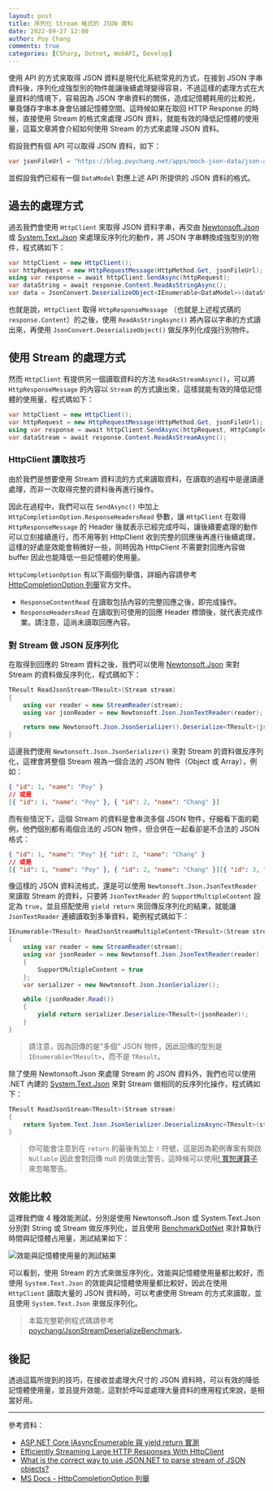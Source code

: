 ```yaml
---
layout: post
title: 序列化 Stream 格式的 JSON 資料
date: 2022-09-27 12:00
author: Poy Chang
comments: true
categories: [CSharp, Dotnet, WebAPI, Develop]
---
```


使用 API 的方式來取得 JSON 資料是現代化系統常見的方式，在接到 JSON 字串資料後，序列化成強型別的物件能讓後續處理變得容易，不過這樣的處理方式在大量資料的情境下，容易因為 JSON 字串資料的關係，造成記憶體耗用的比較兇，畢竟儲存字串本身會佔據記憶體空間。這時候如果在取回 HTTP Response 的時候，直接使用 Stream 的格式來處理 JSON 資料，就能有效的降低記憶體的使用量，這篇文章將會介紹如何使用 Stream 的方式來處理 JSON 資料。

假設我們有個 API 可以取得 JSON 資料，如下：

```csharp
var jsonFileUrl = "https://blog.poychang.net/apps/mock-json-data/json-array-data-10.json";
```

並假設我們已經有一個 `DataModel` 對應上述 API 所提供的 JSON 資料的格式。

## 過去的處理方式

過去我們會使用 `HttpClient` 來取得 JSON 資料字串，再交由 [Newtonsoft.Json](https://www.newtonsoft.com/json) 或 [System.Text.Json](https://docs.microsoft.com/en-us/dotnet/api/system.text.json) 來處理反序列化的動作，將 JSON 字串轉換成強型別的物件，程式碼如下：

```csharp
var httpClient = new HttpClient();
var httpRequest = new HttpRequestMessage(HttpMethod.Get, jsonFileUrl);
using var response = await httpClient.SendAsync(httpRequest);
var dataString = await response.Content.ReadAsStringAsync();
var data = JsonConvert.DeserializeObject<IEnumerable<DataModel>>(dataString);
```

也就是說，`HttpClient` 取得 `HttpResponseMessage` （也就是上述程式碼的 `response.Content`）的之後，使用 `ReadAsStringAsync()` 將內容以字串的方式讀出來，再使用 `JsonConvert.DeserializeObject()` 做反序列化成強行別物件。

## 使用 Stream 的處理方式

然而 `HttpClient` 有提供另一個讀取資料的方法 `ReadAsStreamAsync()`，可以將 `HttpResponseMessage` 的內容以 `Stream` 的方式讀出來，這樣就能有效的降低記憶體的使用量，程式碼如下：

```csharp
var httpClient = new HttpClient();
var httpRequest = new HttpRequestMessage(HttpMethod.Get, jsonFileUrl);
using var response = await httpClient.SendAsync(httpRequest, HttpCompletionOption.ResponseHeadersRead);
var dataStream = await response.Content.ReadAsStreamAsync();
```

### HttpClient 讀取技巧

由於我們是想要使用 Stream 資料流的方式來讀取資料，在讀取的過程中是邊讀邊處理，而非一次取得完整的資料後再進行操作。

因此在過程中，我們可以在 `SendAsync()` 中加上 `HttpCompletionOption.ResponseHeadersRead` 參數，讓 `HttpClient` 在取得 `HttpResponseMessage` 的 Header 後就表示已經完成呼叫，讓後續要處理的動作可以立刻接續進行，而不用等到 HttpClient 收到完整的回應後再進行後續處理，這樣的好處是效能會稍微好一些，同時因為 HttpClient 不需要對回應內容做 buffer 因此也能降低一些記憶體的使用量。

`HttpCompletionOption` 有以下兩個列舉值，詳細內容請參考 [HttpCompletionOption 列舉](https://learn.microsoft.com/zh-tw/dotnet/api/system.net.http.httpcompletionoption?WT.mc_id=DT-MVP-5003022)官方文件。

- `ResponseContentRead` 在讀取包括內容的完整回應之後，即完成操作。
- `ResponseHeadersRead` 在讀取到可使用的回應 Header 標頭後，就代表完成作業。請注意，這尚未讀取回應內容。

### 對 Stream 做 JSON 反序列化

在取得到回應的 Stream 資料之後，我們可以使用 [Newtonsoft.Json](https://www.newtonsoft.com/json) 來對 Stream 的資料做反序列化，程式碼如下：

```csharp
TResult ReadJsonStream<TResult>(Stream stream)
{
    using var reader = new StreamReader(stream);
    using var jsonReader = new Newtonsoft.Json.JsonTextReader(reader);

    return new Newtonsoft.Json.JsonSerializer().Deserialize<TResult>(jsonReader)!;
}
```

這邊我們使用 `Newtonsoft.Json.JsonSerializer()` 來對 Stream 的資料做反序列化，這裡會將整個 Stream 視為一個合法的 JSON 物件（Object 或 Array），例如：

```json
{ "id": 1, "name": "Poy" }
// 或是
[{ "id": 1, "name": "Poy" }, { "id": 2, "name": "Chang" }]
```

而有些情況下，這個 Stream 的資料是會串流多個 JSON 物件，仔細看下面的範例，他們個別都有兩個合法的 JSON 物件，但合併在一起看卻是不合法的 JSON 格式：

```json
{ "id": 1, "name": "Poy" }{ "id": 2, "name": "Chang" }
// 或是
[{ "id": 1, "name": "Poy" }, { "id": 2, "name": "Chang" }][{ "id": 3, "name": "Foo" }, { "id": 4, "name": "Bar" }]
```

像這樣的 JSON 資料流格式，還是可以使用 `Newtonsoft.Json.JsonTextReader` 來讀取 Stream 的資料，只要將 `JsonTextReader` 的 `SupportMultipleContent` 設定為 `true`，並且搭配使用 `yield return` 來回傳反序列化的結果，就能讓 `JsonTextReader` 連續讀取到多筆資料，範例程式碼如下：

```csharp
IEnumerable<TResult> ReadJsonStreamMultipleContent<TResult>(Stream stream)
{
    using var reader = new StreamReader(stream);
    using var jsonReader = new Newtonsoft.Json.JsonTextReader(reader)
    {
        SupportMultipleContent = true
    };
    var serializer = new Newtonsoft.Json.JsonSerializer();

    while (jsonReader.Read())
    {
        yield return serializer.Deserialize<TResult>(jsonReader)!;
    }
}
```

>請注意，因為回傳的是"多個" JSON 物件，因此回傳的型別是 `IEnumerable<TResult>`，而不是 `TResult`。

除了使用 Newtonsoft.Json 來處理 Stream 的 JSON 資料外，我們也可以使用 .NET 內建的 [System.Text.Json](https://docs.microsoft.com/en-us/dotnet/api/system.text.json) 來對 Stream 做相同的反序列化操作，程式碼如下：

```csharp
TResult ReadJsonStream<TResult>(Stream stream)
{
    return System.Text.Json.JsonSerializer.DeserializeAsync<TResult>(stream).GetAwaiter().GetResult()!;
}
```

>你可能會注意到在 `return` 的最後有加上 `!` 符號，這是因為範例專案有開啟 `Nullable` 因此會對回傳 null 的值做出警告，這時候可以使用[! 寬恕運算子](https://docs.microsoft.com/zh-tw/dotnet/csharp/language-reference/operators/null-forgiving)來忽略警告。

## 效能比較

這裡我們做 4 種效能測試，分別是使用 Newtonsoft.Json 或 System.Text.Json 分別對 String 或 Stream 做反序列化，並且使用 [BenchmarkDotNet](https://benchmarkdotnet.org/) 來計算執行時間與記憶體占用量，測試結果如下：

![效能與記憶體使用量的測試結果](https://i.imgur.com/4AfuWMA.png)

可以看到，使用 Stream 的方式來做反序列化，效能與記憶體使用量都比較好，而使用 `System.Text.Json` 的效能與記憶體使用量都比較好，因此在使用 `HttpClient` 讀取大量的 JSON 資料時，可以考慮使用 Stream 的方式來讀取，並且使用 `System.Text.Json` 來做反序列化。

>本篇完整範例程式碼請參考 [poychang/JsonStreamDeserializeBenchmark](https://github.com/poychang/JsonStreamDeserializeBenchmark)。

## 後記

透過這篇所提到的技巧，在接收並處理大尺寸的 JSON 資料時，可以有效的降低記憶體使用量，並且提升效能，這對於呼叫並處理大量資料的應用程式來說，是相當好用。

----------

參考資料：

* [ASP.NET Core IAsyncEnumerable 與 yield return 實測](https://blog.darkthread.net/blog/iasyncenumerable-in-mvc/)
* [Efficiently Streaming Large HTTP Responses With HttpClient](https://www.tugberkugurlu.com/archive/efficiently-streaming-large-http-responses-with-httpclient)
* [What is the correct way to use JSON.NET to parse stream of JSON objects?](https://stackoverflow.com/questions/26601594/what-is-the-correct-way-to-use-json-net-to-parse-stream-of-json-objects)
* [MS Docs - HttpCompletionOption 列舉](https://learn.microsoft.com/zh-tw/dotnet/api/system.net.http.httpcompletionoption?WT.mc_id=DT-MVP-5003022)

